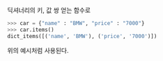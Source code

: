 딕셔너리의 키, 값 쌍 얻는 함수로

```python
>>> car = {"name" : "BMW", "price" : "7000"} 
>>> car.items() 
dict_items([('name', 'BMW'), ('price', '7000')]) 
```

위의 예시처럼 사용된다.